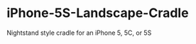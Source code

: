 iPhone-5S-Landscape-Cradle
==========================

Nightstand style cradle for an iPhone 5, 5C, or 5S
